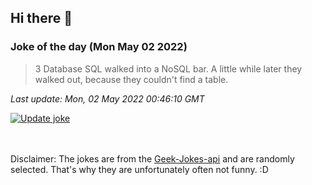 ## Hi there 👋

### Joke of the day (Mon May 02 2022)
<!-- joke -->
>3 Database SQL walked into a NoSQL bar. A little while later they walked out, because they couldn't find a table.
<!-- /joke -->

*Last update: Mon, 02 May 2022 00:46:10 GMT*

[![Update joke](https://github.com/nclskfm/nclskfm/actions/workflows/joke.yml/badge.svg)](https://github.com/nclskfm/nclskfm/actions/workflows/joke.yml)

<br><br>
Disclaimer: The jokes are from the [Geek-Jokes-api](https://github.com/sameerkumar18/geek-joke-api) and are randomly selected. That's why they are unfortunately often not funny. :D
